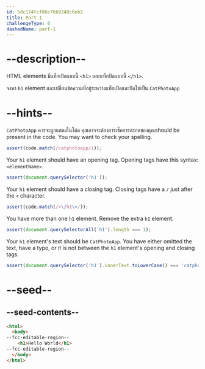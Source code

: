 ```yaml
---
id: 5dc174fcf86c76b9248c6eb2
title: Part 1
challengeType: 0
dashedName: part-1
---
```


# --description--

HTML elements มีแท็กเปิดแบบนี้ `<h1>` และแท็กปิดแบบนี้ `</h1>`.

จงหา `h1` element และเปลี่ยนข้อความที่อยู่ระหว่างแท็กเปิดและปิดให้เป็น `CatPhotoApp`

# --hints--

`CatPhotoApp` ควรจะถูกแสดงในโค้ด คุณอาจจะต้องการเช็คการสะกดของคุณshould be present in the code. You may want to check your spelling.

```js
assert(code.match(/catphotoapp/i));
```

Your `h1` element should have an opening tag. Opening tags have this syntax: `<elementName>`.

```js
assert(document.querySelector('h1'));
```

Your `h1` element should have a closing tag. Closing tags have a `/` just after the `<` character.

```js
assert(code.match(/<\/h1\>/));
```

You have more than one `h1` element. Remove the extra `h1` element.

```js
assert(document.querySelectorAll('h1').length === 1);
```

Your `h1` element's text should be `CatPhotoApp`. You have either omitted the text, have a typo, or it is not between the `h1` element's opening and closing tags.

```js
assert(document.querySelector('h1').innerText.toLowerCase() === 'catphotoapp');
```

# --seed--

## --seed-contents--

```html
<html>
  <body>
--fcc-editable-region--
    <h1>Hello World</h1>
--fcc-editable-region--
  </body>
</html>
```

